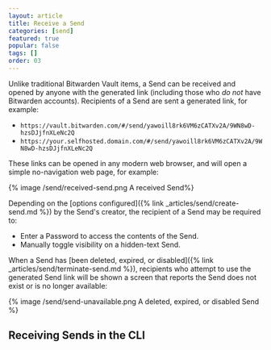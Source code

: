 ```yaml
---
layout: article
title: Receive a Send
categories: [send]
featured: true
popular: false
tags: []
order: 03
---
```


Unlike traditional Bitwarden Vault items, a Send can be received and opened by anyone with the generated link (including those who *do not* have Bitwarden accounts). Recipients of a Send are sent a generated link, for example:

- `https://vault.bitwarden.com/#/send/yawoill8rk6VM6zCATXv2A/9WN8wD-hzsDJjfnXLeNc2Q`
- `https://your.selfhosted.domain.com/#/send/yawoill8rk6VM6zCATXv2A/9WN8wD-hzsDJjfnXLeNc2Q`

These links can be opened in any modern web browser, and will open a simple no-navigation web page, for example:

{% image /send/received-send.png A received Send%}

Depending on the [options configured]({% link _articles/send/create-send.md %}) by the Send's creator, the recipient of a Send may be required to:

- Enter a Password to access the contents of the Send.
- Manually toggle visibility on a hidden-text Send.

When a Send has [been deleted, expired, or disabled]({% link _articles/send/terminate-send.md %}), recipients who attempt to use the generated Send link will be shown a screen that reports the Send does not exist or is no longer available:

{% image /send/send-unavailable.png A deleted, expired, or disabled Send %}

## Receiving Sends in the CLI
